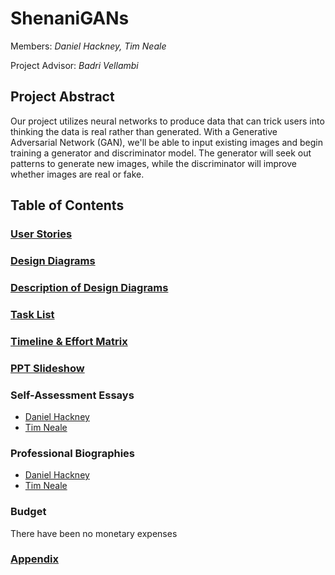 # ShenaniGANs
Members: *Daniel Hackney, Tim Neale*

Project Advisor: *Badri Vellambi*

## Project Abstract
Our project utilizes neural networks to produce data that can trick users into thinking the data is real rather than generated. With a Generative Adversarial Network (GAN), we'll be able to input existing images and begin training a generator and discriminator model. The generator will seek out patterns to generate new images, while the discriminator will improve whether images are real or fake.

## Table of Contents

### [User Stories](./User_Stories.md) 
### [Design Diagrams](Design_Diagrams/DesignDiagrams.png)
### [Description of Design Diagrams](Design_Diagrams/DiagramDescriptions.md)

### [Task List](./tasklist.md)
### [Timeline & Effort Matrix](./Milestones.pdf)

### [PPT Slideshow](./ShenaniGANs_Powerpoint.pdf)

### Self-Assessment Essays

* [Daniel Hackney](essays/dhackney-individual-Capstone-Assessment.md)
* [Tim Neale](essays/neale_Individual_Capstone_Essay.pdf)

### Professional Biographies

* [Daniel Hackney](./dhackney-Professional-Biography.md)
* [Tim Neale](./biography_Neale.md)

### Budget
There have been no monetary expenses

### [Appendix](./appendix.md)


